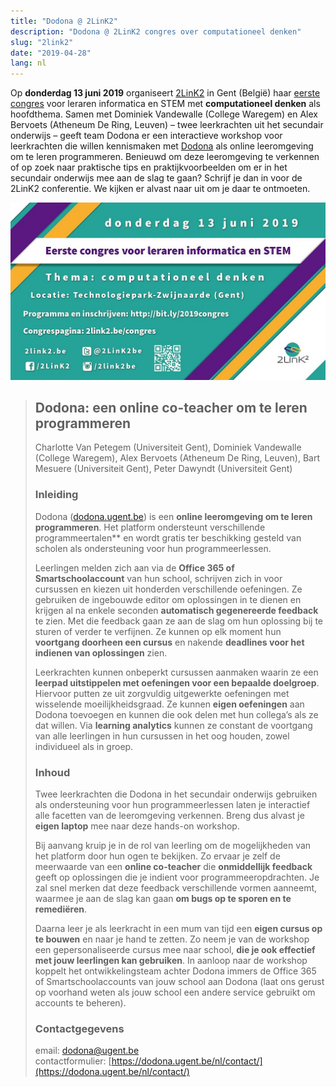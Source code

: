 ```yaml
---
title: "Dodona @ 2LinK2"
description: "Dodona @ 2LinK2 congres over computationeel denken"
slug: "2link2"
date: "2019-04-28"
lang: nl
---
```


Op **donderdag 13 juni 2019** organiseert [2LinK2](http://2link2.be/index.php) in Gent (België) haar [eerste congres](http://2link2.be/congres/) voor leraren informatica en STEM met **computationeel denken** als hoofdthema. Samen met Dominiek Vandewalle (College Waregem) en Alex Bervoets (Atheneum De Ring, Leuven) – twee leerkrachten uit het secundair onderwijs – geeft team Dodona er een interactieve workshop voor leerkrachten die willen kennismaken met [Dodona](https://dodona.ugent.be/) als online leeromgeving om te leren programmeren. Benieuwd om deze leeromgeving te verkennen of op zoek naar praktische tips en praktijkvoorbeelden om er in het secundair onderwijs mee aan de slag te gaan? Schrijf je dan in voor de 2LinK2 conferentie. We kijken er alvast naar uit om je daar te ontmoeten.  

![2link2](/assets/img/news/2link2/flyer.jpg)

> ## Dodona: een online co-teacher om te leren programmeren
>   
> Charlotte Van Petegem (Universiteit Gent), Dominiek Vandewalle (College Waregem), Alex Bervoets (Atheneum De Ring, Leuven), Bart Mesuere (Universiteit Gent), Peter Dawyndt (Universiteit Gent)  
>   
> ### Inleiding  
>   
> Dodona ([dodona.ugent.be](https://dodona.ugent.be/)) is een **online leeromgeving om te leren programmeren**. Het platform ondersteunt verschillende programmeertalen** en wordt gratis ter beschikking gesteld van scholen als ondersteuning voor hun programmeerlessen.  
>   
> Leerlingen melden zich aan via de **Office 365 of Smartschoolaccount** van hun school, schrijven zich in voor cursussen en kiezen uit honderden verschillende oefeningen. Ze gebruiken de ingebouwde editor om oplossingen in te dienen en krijgen al na enkele seconden **automatisch gegenereerde feedback** te zien. Met die feedback gaan ze aan de slag om hun oplossing bij te sturen of verder te verfijnen. Ze kunnen op elk moment hun **voortgang doorheen een cursus** en nakende **deadlines voor het indienen van oplossingen** zien.  
>   
> Leerkrachten kunnen onbeperkt cursussen aanmaken waarin ze een **leerpad uitstippelen met oefeningen voor een bepaalde doelgroep**. Hiervoor putten ze uit zorgvuldig uitgewerkte oefeningen met wisselende moeilijkheidsgraad. Ze kunnen **eigen oefeningen** aan Dodona toevoegen en kunnen die ook delen met hun collega’s als ze dat willen. Via **learning analytics** kunnen ze constant de voortgang van alle leerlingen in hun cursussen in het oog houden, zowel individueel als in groep.  
>   
> ### Inhoud
>   
> Twee leerkrachten die Dodona in het secundair onderwijs gebruiken als ondersteuning voor hun programmeerlessen laten je interactief alle facetten van de leeromgeving verkennen. Breng dus alvast je **eigen laptop** mee naar deze hands-on workshop.  
>   
> Bij aanvang kruip je in de rol van leerling om de mogelijkheden van het platform door hun ogen te bekijken. Zo ervaar je zelf de meerwaarde van een **online co-teacher** die **onmiddellijk feedback** geeft op oplossingen die je indient voor programmeeropdrachten. Je zal snel merken dat deze feedback verschillende vormen aanneemt, waarmee je aan de slag kan gaan **om bugs op te sporen en te remediëren**.  
>   
> Daarna leer je als leerkracht in een mum van tijd een **eigen cursus op te bouwen** en naar je hand te zetten. Zo neem je van de workshop een gepersonaliseerde cursus mee naar school, **die je ook effectief met jouw leerlingen kan gebruiken**. In aanloop naar de workshop koppelt het ontwikkelingsteam achter Dodona immers de Office 365 of Smartschoolaccounts van jouw school aan Dodona (laat ons gerust op voorhand weten als jouw school een andere service gebruikt om accounts te beheren).  
>   
> ### Contactgegevens
>   
> email: [dodona@ugent.be](mailto:dodona@ugent.be)  
> contactformulier: [https://dodona.ugent.be/nl/contact/](https://dodona.ugent.be/nl/contact/)
